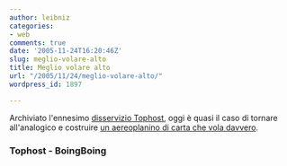 ```yaml
---
author: leibniz
categories:
- web
comments: true
date: '2005-11-24T16:20:46Z'
slug: meglio-volare-alto
title: Meglio volare alto
url: "/2005/11/24/meglio-volare-alto/"
wordpress_id: 1897

---
```

Archiviato l'ennesimo [disservizio Tophost](https://www.tophost.it/aiuto/cat2/18/95/), oggi è quasi il caso di tornare all'analogico e costruire [un aereoplanino di carta che vola davvero](https://www.boingboing.net/2005/11/24/howto_make_a_prizewi.html). 

### Tophost - BoingBoing
